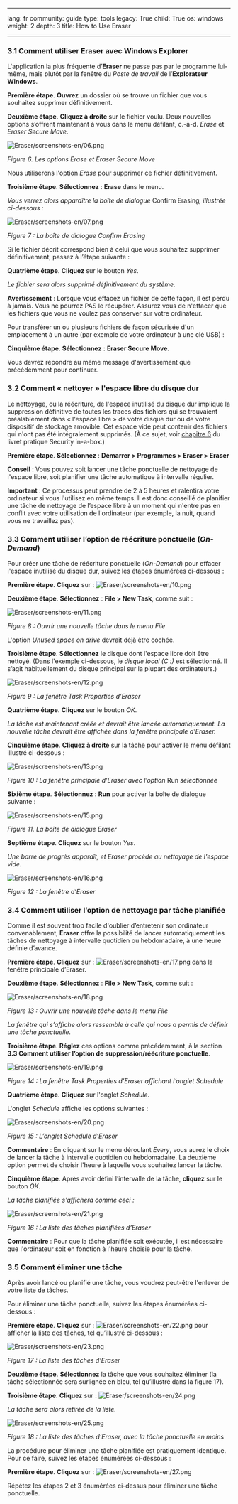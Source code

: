 

---

lang: fr
community: guide
type: tools
legacy: True
child: True
os: windows
weight: 2
depth: 3
title: How to Use Eraser

---

<h3 id="a3.1CommentutiliserEraseravecWindowsExplorer">3.1 Comment utiliser Eraser avec Windows Explorer</h3>

<p>L'application la plus fréquente d’<strong>Eraser</strong> ne passe pas par le programme lui-même, mais plutôt par la fenêtre du <i>Poste de travail</i> de l’<strong>Explorateur Windows</strong>.</p>

<p><strong>Première étape</strong>. <b>Ouvrez</b> un dossier où se trouve un fichier que vous souhaitez supprimer définitivement.</p>

<p><strong>Deuxième étape</strong>. <b>Cliquez à droite</b> sur le fichier voulu. Deux nouvelles options s’offrent maintenant à vous dans le menu défilant, c.-à-d. <i>Erase</i> et <i>Eraser Secure Move</i>.</p>

<p><img alt="Eraser/screenshots-en/06.png" src="/sites/securitybkp.ngoinabox.org/files/u5/eraser-fr/06.png" title="Eraser/screenshots-en/06.png" /></p>

<p><i>Figure 6. Les options Erase et Eraser Secure Move</i></p>

<p>Nous utiliserons l'option <i>Erase</i> pour supprimer ce fichier définitivement.</p>

<p><strong>Troisième étape</strong>. <strong>Sélectionnez</strong> : <strong>Erase</strong> dans le menu.</p>

<p><i>Vous verrez alors apparaître la boîte de dialogue </i>Confirm Erasing<i>, illustrée ci-dessous :</i></p>

<p><img alt="Eraser/screenshots-en/07.png" src="/sites/securitybkp.ngoinabox.org/files/u5/eraser-fr/07.png" title="Eraser/screenshots-en/07.png" /></p>

<p><i>Figure 7 : La boîte de dialogue Confirm Erasing</i></p>

<p>Si le fichier décrit correspond bien à celui que vous souhaitez supprimer définitivement, passez à l’étape suivante :</p>

<p><strong>Quatrième étape</strong>. <strong>Cliquez</strong> sur le bouton <i>Yes</i>.</p>

<p><i>Le fichier sera alors supprimé définitivement du système.</i></p>

<p><strong>Avertissement</strong> : Lorsque vous effacez un fichier de cette façon, il est perdu à jamais. Vous ne pourrez PAS le récupérer. Assurez vous de n'effacer que les fichiers que vous ne voulez pas conserver sur votre ordinateur.</p>

<p>Pour transférer un ou plusieurs fichiers de façon sécurisée d'un emplacement à un autre (par exemple de votre ordinateur à une clé USB) :</p>

<p><strong>Cinquième étape</strong>. <strong>Sélectionnez</strong> : <strong>Eraser Secure Move</strong>.</p>

<p>Vous devrez répondre au même message d'avertissement que précédemment pour continuer.</p>

<h3 id="a3.2Commentnettoyerlespacelibre">3.2 Comment «&nbsp;nettoyer&nbsp;» l'espace libre du disque dur</h3>

<p>Le nettoyage, ou la réécriture, de l'espace inutilisé du disque dur implique la suppression définitive de toutes les traces des fichiers qui se trouvaient préalablement dans «&nbsp;l'espace libre&nbsp;» de votre disque dur ou de votre dispositif de stockage amovible. Cet espace vide peut contenir des fichiers qui n'ont pas été intégralement supprimés. (À ce sujet, voir <a href="/chapter-6" target="_blank" title="6. Détruire définitivement des données sensibles">chapitre 6</a> du livret pratique Security in-a-box.)</p>

<p><strong>Première étape</strong>. <strong>Sélectionnez</strong> : <strong>Démarrer &gt; Programmes &gt; Eraser &gt; Eraser</strong></p>

<p><strong>Conseil</strong> : Vous pouvez soit lancer une tâche ponctuelle de nettoyage de l'espace libre, soit planifier une tâche automatique à intervalle régulier.</p>

<p><strong>Important</strong> : Ce processus peut prendre de 2 à 5 heures et ralentira votre ordinateur si vous l'utilisez en même temps. Il est donc conseillé de planifier une tâche de nettoyage de l’espace libre à un moment qui n'entre pas en conflit avec votre utilisation de l'ordinateur (par exemple, la nuit, quand vous ne travaillez pas).</p>

<h3 id="a3.3CommentutiliserloptionderéécritureponctuelleOn-Demand">3.3 Comment utiliser l’option de réécriture ponctuelle (<i>On-Demand</i>)</h3>

<p>Pour créer une tâche de réécriture ponctuelle (<i>On-Demand</i>) pour effacer l'espace inutilisé du disque dur, suivez les étapes énumérées ci-dessous :</p>

<p><strong>Première étape</strong>. <strong>Cliquez</strong> sur : <img alt="Eraser/screenshots-en/10.png" src="/sites/securitybkp.ngoinabox.org/files/u5/eraser-fr/10.png" title="Eraser/screenshots-en/10.png" /></p>

<p><strong>Deuxième étape</strong>. <strong>Sélectionnez</strong> : <strong>File &gt; New Task</strong>, comme suit :</p>

<p><img alt="Eraser/screenshots-en/11.png" src="/sites/securitybkp.ngoinabox.org/files/u5/eraser-fr/11.png" title="Eraser/screenshots-en/11.png" /></p>

<p><i>Figure 8 : Ouvrir une nouvelle tâche dans le menu File</i></p>

<p>L'option <i>Unused space on drive</i> devrait déjà être cochée.</p>

<p><strong>Troisième étape</strong>. <strong>Sélectionnez</strong> le disque dont l'espace libre doit être nettoyé. (Dans l'exemple ci-dessous, le <i>disque local (C :)</i> est sélectionné. Il s’agit habituellement du disque principal sur la plupart des ordinateurs.)</p>

<p><img alt="Eraser/screenshots-en/12.png" src="/sites/securitybkp.ngoinabox.org/files/u5/eraser-fr/12.png" title="Eraser/screenshots-en/12.png" /></p>

<p><i>Figure 9 : La fenêtre Task Properties d’Eraser</i></p>

<p><strong>Quatrième étape</strong>. <strong>Cliquez</strong> sur le bouton <i>OK</i>.</p>

<p><i>La tâche est maintenant créée et devrait être lancée automatiquement. La nouvelle tâche devrait être affichée dans la fenêtre principale d’Eraser.</i></p>

<p><strong>Cinquième étape</strong>. <strong>Cliquez à droite</strong> sur la tâche pour activer le menu défilant illustré ci-dessous :</p>

<p><img alt="Eraser/screenshots-en/13.png" src="/sites/securitybkp.ngoinabox.org/files/u5/eraser-fr/13.png" title="Eraser/screenshots-en/13.png" /></p>

<p><i>Figure 10 : La fenêtre principale d’Eraser avec l’option </i>Run<i> sélectionnée</i></p>

<p><strong>Sixième étape</strong>. <strong>Sélectionnez</strong> : <strong>Run</strong> pour activer la boîte de dialogue suivante :</p>

<p><img alt="Eraser/screenshots-en/15.png" src="/sites/securitybkp.ngoinabox.org/files/u5/eraser-fr/15.png" title="Eraser/screenshots-en/15.png" /></p>

<p><i>Figure 11. La boîte de dialogue Eraser</i></p>

<p><strong>Septième étape</strong>. <strong>Cliquez</strong> sur le bouton <i>Yes</i>.</p>

<p><i>Une barre de progrès apparaît, et Eraser procède au nettoyage de l'espace vide.</i></p>

<p><img alt="Eraser/screenshots-en/16.png" src="/sites/securitybkp.ngoinabox.org/files/u5/eraser-fr/16.png" title="Eraser/screenshots-en/16.png" /></p>

<p><i>Figure 12 : La fenêtre d’Eraser</i></p>

<h3 id="a3.4Commentutiliserloptiondenettoyagepartâcheplanifiée">3.4 Comment utiliser l’option de nettoyage par tâche planifiée</h3>

<p>Comme il est souvent trop facile d'oublier d’entretenir son ordinateur convenablement, <strong>Eraser</strong> offre la possibilité de lancer automatiquement les tâches de nettoyage à intervalle quotidien ou hebdomadaire, à une heure définie d’avance.</p>

<p><strong>Première étape</strong>. <strong>Cliquez</strong> sur : <img alt="Eraser/screenshots-en/17.png" src="/sites/securitybkp.ngoinabox.org/files/u5/eraser-fr/17.png" title="Eraser/screenshots-en/17.png" /> dans la fenêtre principale d’Eraser.</p>

<p><strong>Deuxième étape</strong>. <strong>Sélectionnez</strong> : <strong>File &gt; New Task</strong>, comme suit :</p>

<p><img alt="Eraser/screenshots-en/18.png" src="/sites/securitybkp.ngoinabox.org/files/u5/eraser-fr/18.png" title="Eraser/screenshots-en/18.png" /></p>

<p><i>Figure 13 : Ouvrir une nouvelle tâche dans le menu File</i></p>

<p><i>La fenêtre qui s’affiche alors ressemble à celle qui nous a permis de définir une tâche ponctuelle.</i></p>

<p><strong>Troisième étape</strong>. <strong>Réglez</strong> ces options comme précédemment, à la section <strong>3.3 Comment utiliser l’option de suppression/réécriture ponctuelle</strong>.</p>

<p><img alt="Eraser/screenshots-en/19.png" src="/sites/securitybkp.ngoinabox.org/files/u5/eraser-fr/19.png" title="Eraser/screenshots-en/19.png" /></p>

<p><i>Figure 14 : La fenêtre Task Properties d’Eraser affichant l’onglet Schedule</i></p>

<p><strong>Quatrième étape</strong>. <strong>Cliquez</strong> sur l'onglet <i>Schedule</i>.</p>

<p>L'onglet <i>Schedule</i> affiche les options suivantes :</p>

<p><img alt="Eraser/screenshots-en/20.png" src="/sites/securitybkp.ngoinabox.org/files/u5/eraser-fr/20.png" title="Eraser/screenshots-en/20.png" /></p>

<p><i>Figure 15 : L’onglet Schedule d’Eraser</i></p>

<p><strong>Commentaire</strong> : En cliquant sur le menu déroulant <i>Every</i>, vous aurez le choix de lancer la tâche à intervalle quotidien ou hebdomadaire. La deuxième option permet de choisir l'heure à laquelle vous souhaitez lancer la tâche.</p>

<p><strong>Cinquième étape</strong>. Après avoir défini l’intervalle de la tâche, <strong>cliquez</strong> sur le bouton <i>OK</i>.</p>

<p><i>La tâche planifiée s'affichera comme ceci :</i></p>

<p><img alt="Eraser/screenshots-en/21.png" src="/sites/securitybkp.ngoinabox.org/files/u5/eraser-fr/21.png" title="Eraser/screenshots-en/21.png" /></p>

<p><i>Figure 16 : La liste des tâches planifiées d’Eraser</i></p>

<p><strong>Commentaire</strong> : Pour que la tâche planifiée soit exécutée, il est nécessaire que l'ordinateur soit en fonction à l'heure choisie pour la tâche.</p>

<h3 id="a3.5Commentéliminerunetâche">3.5 Comment éliminer une tâche</h3>

<p>Après avoir lancé ou planifié une tâche, vous voudrez peut-être l'enlever de votre liste de tâches.</p>

<p>Pour éliminer une tâche ponctuelle, suivez les étapes énumérées ci-dessous :</p>

<p><strong>Première étape</strong>. <strong>Cliquez</strong> sur : <img alt="Eraser/screenshots-en/22.png" src="/sites/securitybkp.ngoinabox.org/files/u5/eraser-fr/22.png" title="Eraser/screenshots-en/22.png" /> pour afficher la liste des tâches, tel qu’illustré ci-dessous :</p>

<p><img alt="Eraser/screenshots-en/23.png" src="/sites/securitybkp.ngoinabox.org/files/u5/eraser-fr/23.png" title="Eraser/screenshots-en/23.png" /></p>

<p><i>Figure 17 : La liste des tâches d’Eraser</i></p>

<p><strong>Deuxième étape</strong>. <strong>Sélectionnez</strong> la tâche que vous souhaitez éliminer (la tâche sélectionnée sera surlignée en bleu, tel qu’illustré dans la figure 17).</p>

<p><strong>Troisième étape</strong>. <strong>Cliquez</strong> sur : <img alt="Eraser/screenshots-en/24.png" src="/sites/securitybkp.ngoinabox.org/files/u5/eraser-fr/24.png" title="Eraser/screenshots-en/24.png" /></p>

<p><i>La tâche sera alors retirée de la liste.</i></p>

<p><img alt="Eraser/screenshots-en/25.png" src="/sites/securitybkp.ngoinabox.org/files/u5/eraser-fr/25.png" title="Eraser/screenshots-en/25.png" /></p>

<p><i>Figure 18 : La liste des tâches d’Eraser, avec la tâche ponctuelle en moins</i></p>

<p>La procédure pour éliminer une tâche planifiée est pratiquement identique. Pour ce faire, suivez les étapes énumérées ci-dessous :</p>

<p><strong>Première étape</strong>. <strong>Cliquez</strong> sur : <img alt="Eraser/screenshots-en/27.png" src="/sites/securitybkp.ngoinabox.org/files/u5/eraser-fr/27.png" title="Eraser/screenshots-en/27.png" /></p>

<p>Répétez les étapes 2 et 3 énumérées ci-dessus pour éliminer une tâche ponctuelle.</p>


